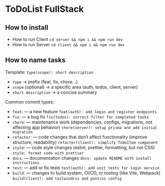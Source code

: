 # ToDoList FullStack

## How to install

-   How to run Client
    `cd server && npm i && npm run dev`
-   How to run Server
    `cd client && npm i && npm run dev`

## How to name tasks

Template:
`type(scope): short description`

-   `type` → prefix (feat, fix, chore…)
-   `scope` (optional) → a specific area (auth, todos, client, server)
-   `short description` → a concise summary

Common commit types:

-   `feat`: — a new feature
    `feat(auth): add login and register endpoints`
-   `fix`: — a bug fix
    `fix(todos): correct filter for completed tasks`
-   `chore`: — maintenance work (dependencies, configs, migrations, not affecting app behavior)
    `chore(server): setup prisma and add initial migration`
-   `refactor`: — code changes that don’t affect functionality (improve structure, readability)
    `refactor(client): simplify TodoItem component`
-   `style`: — code style changes (eslint, prettier, formatting, but not CSS)
    `style: format code with prettier`
-   `docs`: — documentation changes
    `docs: update README with install instructions`
-   `test`: — add or fix tests
    `test(auth): add unit tests for login service`
-   `build`: — changes to build system, CI/CD, or tooling (like Vite, Webpack)
    `build(client): add tailwindcss and postcss config`
